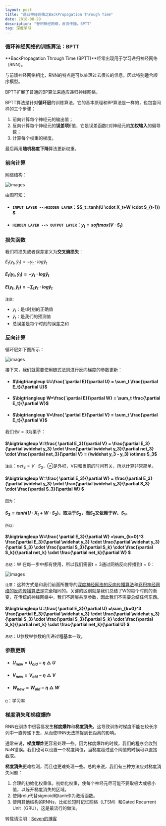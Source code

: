 ```yaml
---
layout: post
title: "递归神经网络之BackPropagation Through Time"
date: 2018-08-29
description: "卷积神经网络，反向传播，BPTT"
tag: 深度学习
---
```




### 循环神经网络的训练算法：BPTT

**BackPropagation Through Time (BPTT)**经常出现用于学习递归神经网络（RNN）。

与前馈神经网络相比，RNN的特点是可以处理过去很长的信息。因此特别适合顺序模型。

BPTT扩展了普通的BP算法来适应递归神经网络。

BPTT算法是针对**循环层**的训练算法，它的基本原理和BP算法是一样的，也包含同样的三个步骤：

1. 前向计算每个神经元的输出值；
2. 反向计算每个神经元的**误差项**$E$值，它是误差函数`E`对神经元的**加权输入**的偏导数；
3. 计算每个权重的梯度。

最后再用**随机梯度下降**算法更新权重。

### 前向计算

网络结构：

![images](/images/dl/90.png)



由图可知：

- #### `INPUT LAYER -->HIDDEN LAYER`：$S_t=tanh(U \cdot X_t+W \cdot S_{t-1}) $

- #### `HIDDEN LAYER --> OUTPUT LAYER`：$y_t = softmax(V \cdot S_t)$



### 损失函数

我们将损失或者误差定义为**交叉熵损失**：

$E_t(y_t,\widehat y_t) = -y_t \cdot log\widehat y_t$







#### $E_t(y_t,\widehat y_t) = -y_t \cdot log\widehat y_t$

#### $E(y_t,\widehat y_t) = -\sum_t y_t \cdot log\widehat y_t$

`注意`:

- $y_t$：是`t`时刻的正确值
- $\widehat y_t$：是我们的预测值
- 总误差是每个时刻的误差之和



### 反向计算

循环层如下图所示：

![images](/images/dl/95.png)



接下来，我们就需要使用链式法则进行反向梯度的参数更新：

- #### $\bigtriangleup U=\frac{ \partial E}{\partial U} = \sum_t \frac{\partial E_t}{\partial U}$

- #### $\bigtriangleup W=\frac{ \partial E}{\partial W} = \sum_t \frac{\partial E_t}{\partial W}$

- #### $\bigtriangleup V=\frac{ \partial E}{\partial V} = \sum_t \frac{\partial E_t}{\partial V}$



我们令$t=3$为栗子：

#### $\bigtriangleup V=\frac{ \partial E_3}{\partial V} = \frac{\partial E_3}{\partial \widehat y_3} \cdot \frac{\partial \widehat y_3}{\partial net_3} \cdot \frac{\partial net_3}{\partial V} = (\widehat y_3 - y_3) \otimes S_3$

`注意`：$net_3=V \cdot S_3$，$\otimes$是外积，V只和当前的时间有关，所以计算非常简单。



#### $\bigtriangleup W=\frac{ \partial E_3}{\partial W} = \frac{\partial E_3}{\partial \widehat y_3} \cdot \frac{\partial \widehat y_3}{\partial S_3} \cdot \frac{\partial S_3}{\partial W} $

`因为`：

#### $S_3 = tanh(U \cdot X_t+W \cdot S_2)$，取决于$S_2$，而$S_2$又依赖于$W、S_1$。

`所以`:

#### $\bigtriangleup W=\frac{ \partial E_3}{\partial W} =\sum_{k=0}^3 \frac{\partial E_3}{\partial \widehat y_3} \cdot \frac{\partial \widehat y_3}{\partial S_3} \cdot \frac{\partial S_3}{\partial S_k} \cdot \frac{\partial S_k}{\partial net_k} \cdot \frac{\partial net_k}{\partial W} $

`总结`：W 在每一步中都有使用，所以我们需要$t=3$通过网络反向传播到$t=0$：

![images](/images/dl/96.png)

`注意`：这种方式是和我们前面所推导的[深度神经网络的反向传播算法](https://sevenold.github.io/2018/08/DL-back-propagation/)和[卷积神经网络的反向传播算法](https://sevenold.github.io/2018/08/CNN-back-propagation/)是完全相同的。关键的区别就是我们总结了W的每个时刻的渐变，在传统的神经网络中，我们不跨层共享参数，因此我们不需要总结任何东西。

#### $\bigtriangleup U=\frac{ \partial E_3}{\partial U} =\sum_{k=0}^3 \frac{\partial E_3}{\partial \widehat y_3} \cdot \frac{\partial \widehat y_3}{\partial S_3} \cdot \frac{\partial S_3}{\partial S_k} \cdot \frac{\partial S_k}{\partial net_k} \cdot \frac{\partial net_k}{\partial U} $

`总结`：U参数W参数的传递过程基本一致。



### 参数更新

- #### $U_{new}=U_{old}-\eta \bigtriangleup U$

- #### $V_{new}=V_{old}-\eta \bigtriangleup V$

- #### $W_{new}=W_{old}-\eta \bigtriangleup W$

$\eta​$：学习率

### 梯度消失和梯度爆炸

RNN在训练中很容易发生**梯度爆炸**和**梯度消失**，这导致训练时梯度不能在较长序列中一直传递下去，从而使RNN无法捕捉到长距离的影响。

通常来说，**梯度爆炸**更容易处理一些。因为梯度爆炸的时候，我们的程序会收到NaN错误。我们也可以设置一个梯度阈值，当梯度超过这个阈值的时候可以直接截取。

**梯度消失**更难检测，而且也更难处理一些。总的来说，我们有三种方法应对梯度消失问题：

1. 合理的初始化权重值。初始化权重，使每个神经元尽可能不要取极大或极小值，以躲开梯度消失的区域。
2. 使用relu代替sigmoid和tanh作为激活函数。
3. 使用其他结构的RNNs，比如长短时记忆网络（LTSM）和Gated Recurrent Unit（GRU），这是最流行的做法。



转载请注明：[Seven的博客](http://sevenold.github.io)